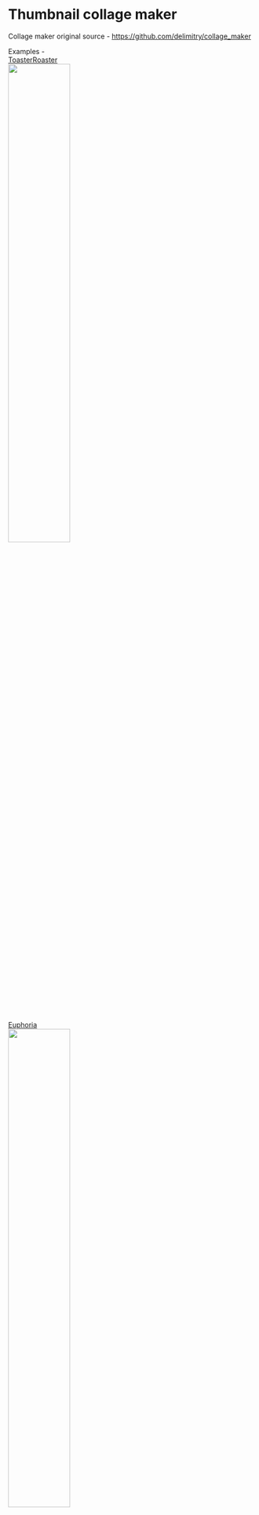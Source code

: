 # Thumbnail collage maker

Collage maker original source - https://github.com/delimitry/collage_maker


Examples - <br/>
[ToasterRoaster](https://www.youtube.com/channel/UCIzzPhdRf8Olo3WjiexcZSw)<br/>
<img src="https://user-images.githubusercontent.com/45149585/189237314-b2e043f5-15f6-42f0-882a-e5fd6c9f1ae2.png"  width="50%" height="50%">
<br/>
[Euphoria](https://www.youtube.com/c/EupHorIaYT)<br/>
<img src="https://user-images.githubusercontent.com/45149585/189237383-bf60f3e8-30f5-4b42-955d-2d2d6e3a64cf.png"  width="50%" height="50%"><br/>

Make sure to try tweaking init_height and width from [here](https://github.com/AG4lyf/thumbnail_collage_maker/blob/82b9cc4ba5d38a3041ed51d79022c51e612d8fa9/main.py#L51) if you are not satisfied with aspect ratio of output

# How to run
1. run main.py by `python main.py` 
2. run collage_maker.py 
